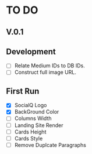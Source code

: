 # TO DO

## V.0.1

## Development
- [ ] Relate Medium IDs to DB IDs.
- [ ] Construct full image URL.

## First Run
- [X] SocialQ Logo
- [X] BackGround Color
- [ ] Columns Width
- [ ] Landing Site Render
- [ ] Cards Height
- [ ] Cards Style
- [ ] Remove Duplcate Paragraphs
